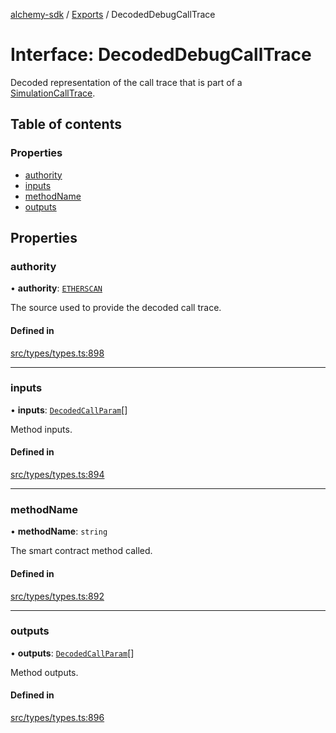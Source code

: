 [alchemy-sdk](../README.md) / [Exports](../modules.md) / DecodedDebugCallTrace

# Interface: DecodedDebugCallTrace

Decoded representation of the call trace that is part of a
[SimulationCallTrace](SimulationCallTrace.md).

## Table of contents

### Properties

- [authority](DecodedDebugCallTrace.md#authority)
- [inputs](DecodedDebugCallTrace.md#inputs)
- [methodName](DecodedDebugCallTrace.md#methodname)
- [outputs](DecodedDebugCallTrace.md#outputs)

## Properties

### authority

• **authority**: [`ETHERSCAN`](../enums/DecodingAuthority.md#etherscan)

The source used to provide the decoded call trace.

#### Defined in

[src/types/types.ts:898](https://github.com/alchemyplatform/alchemy-sdk-js/blob/7ae04a5/src/types/types.ts#L898)

___

### inputs

• **inputs**: [`DecodedCallParam`](DecodedCallParam.md)[]

Method inputs.

#### Defined in

[src/types/types.ts:894](https://github.com/alchemyplatform/alchemy-sdk-js/blob/7ae04a5/src/types/types.ts#L894)

___

### methodName

• **methodName**: `string`

The smart contract method called.

#### Defined in

[src/types/types.ts:892](https://github.com/alchemyplatform/alchemy-sdk-js/blob/7ae04a5/src/types/types.ts#L892)

___

### outputs

• **outputs**: [`DecodedCallParam`](DecodedCallParam.md)[]

Method outputs.

#### Defined in

[src/types/types.ts:896](https://github.com/alchemyplatform/alchemy-sdk-js/blob/7ae04a5/src/types/types.ts#L896)
